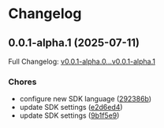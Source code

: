 # Changelog

## 0.0.1-alpha.1 (2025-07-11)

Full Changelog: [v0.0.1-alpha.0...v0.0.1-alpha.1](https://github.com/Jaiaggarwaaaaal/s/compare/v0.0.1-alpha.0...v0.0.1-alpha.1)

### Chores

* configure new SDK language ([292386b](https://github.com/Jaiaggarwaaaaal/s/commit/292386b455ae29bebfdf1f891ccc43c1822e5d32))
* update SDK settings ([e2d6ed4](https://github.com/Jaiaggarwaaaaal/s/commit/e2d6ed4714d389e5302773ccab9b1534296f574b))
* update SDK settings ([9b1f5e9](https://github.com/Jaiaggarwaaaaal/s/commit/9b1f5e92883c8846917e783fd33ea47242930a5c))
